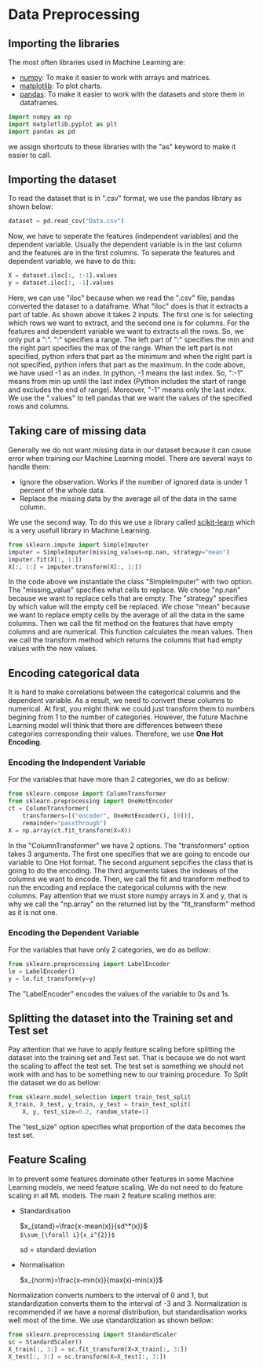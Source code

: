 # Data Preprocessing

## Importing the libraries

The most often libraries used in Machine Learning are:

* [numpy](https://numpy.org/): To make it easier to work with arrays and matrices.
* [matplotlib](https://matplotlib.org/): To plot charts.
* [pandas](https://pandas.pydata.org/): To make it easier to work with the datasets and store them in dataframes.

```python
import numpy as np
import matplotlib.pyplot as plt
import pandas as pd
```

we assign shortcuts to these libraries with the "as" keyword to make it easier to call.

## Importing the dataset

To read the dataset that is in ".csv" format, we use the pandas library as shown below:

```python
dataset = pd.read_csv("Data.csv")
```

Now, we have to seperate the features (independent variables) and the dependent variable. Usually the dependent variable is in the last column and the features are in the first columns. To seperate the features and dependent variable, we have to do this:

```python
X = dataset.iloc[:, :-1].values
y = dataset.iloc[:, -1].values
```

Here, we can use "iloc" because when we read the ".csv" file, pandas converted the dataset to a dataframe. What "iloc" does is that it extracts a part of table. As shown above it takes 2 inputs. The first one is for selecting which rows we want to extract, and the second one is for columns. For the features and dependent variable we want to extracts all the rows. So, we only put a ":". ":" specifies a range. The left part of ":" specifies the min and the right part specifies the max of the range. When the left part is not specified, python infers that part as the minimum and when the right part is not specified, python infers that part as the maximum. In the code above, we have used -1 as an index. In python, -1 means the last index. So, ":-1" means from min up until the last index (Python includes the start of range and excludes the end of range). Moreover, "-1" means only the last index. We use the ".values" to tell pandas that we want the values of the specified rows and columns.

## Taking care of missing data

Generally we do not want missing data in our dataset because it can cause error when training our Machine Learning model. There are several ways to handle them:

* Ignore the observation. Works if the number of ignored data is under 1 percent of the whole data.
* Replace the missing data by the average all of the data in the same column.

We use the second way. To do this we use a library called [scikit-learn](https://scikit-learn.org/) which is a very usefull library in Machine Learning.

```python
from sklearn.impute import SimpleImputer
imputer = SimpleImputer(missing_values=np.nan, strategy="mean")
imputer.fit(X[:, 1:])
X[:, 1:] = imputer.transform(X[:, 1:])
```

In the code above we instantiate the class "SimpleImputer" with two option. The "missing_value" specifies what cells to replace. We chose "np.nan" because we want to replace cells that are empty. The "strategy" specifies by which value will the empty cell be replaced. We chose "mean" because we want to replace empty cells by the average of all the data in the same columns. Then we call the fit method on the features that have empty columns and are numerical. This function calculates the mean values. Then we call the transform method which returns the columns that had empty values with the new values.

## Encoding categorical data

It is hard to make correlations between the categorical columns and the dependent variable. As a result, we need to convert these columns to numerical. At first, you might think we could just transform them to numbers begining from 1 to the number of categories. However, the future Machine Learning model will think that there are differences between these categories corresponding their values. Therefore, we use **One Hot Encoding**.

### Encoding the Independent Variable

For the variables that have more than 2 categories, we do as bellow:

```python
from sklearn.compose import ColumnTransformer
from sklearn.preprocessing import OneHotEncoder
ct = ColumnTransformer(
    transformers=[("encoder", OneHotEncoder(), [0])],
    remainder="passthrough")
X = np.array(ct.fit_transform(X=X))
```

In the "ColumnTransformer" we have 2 options. The "transformers" option takes 3 arguments. The first one specifies that we are going to encode our variable to One Hot format. The second argument sepcifies the class that is going to do the encoding. The third arguments takes the indexes of the columns we want to encode. Then, we call the fit and transform method to run the encoding and replace the categorical columns with the new columns. Pay attention that we must store numpy arrays in X and y, that is why we call the "np.array" on the returned list by the "fit_transform" method as it is not one.

### Encoding the Dependent Variable

For the variables that have only 2 categories, we do as bellow:

```python
from sklearn.preprocessing import LabelEncoder
le = LabelEncoder()
y = le.fit_transform(y=y)
```

The "LabelEncoder" encodes the values of the variable to 0s and 1s.

## Splitting the dataset into the Training set and Test set

Pay attention that we have to apply feature scaling before splitting the dataset into the training set and Test set. That is because we do not want the scaling to affect the test set. The test set is something we should not work with and has to be something new to our training procedure.
To Split the dataset we do as bellow:

```python
from sklearn.model_selection import train_test_split
X_train, X_test, y_train, y_test = train_test_split(
    X, y, test_size=0.2, random_state=1)
```

The "test_size" option specifies what proportion of the data becomes the test set.

## Feature Scaling

In to prevent some features dominate other features in some Machine Learning models, we need feature scaling. We do not need to do feature scaling in all ML models.
The main 2 feature scaling methos are:

* Standardisation

  $x_{stand}=\frac{x-mean(x)}{sd^*(x)}$  
  ‍‍‍‍`$\sum_{\forall i}{x_i^{2}}$`

  sd = standard deviation

* Normalisation

  $x_{norm}=\frac{x-min(x)}{max(x)-min(x)}$

Normalization converts numbers to the interval of 0 and 1, but standardization converts them to the interval of -3 and 3.
Normalization is recommended if we have a normal distribution, but standardisation works well most of the time. We use standardization as shown bellow:

```python
from sklearn.preprocessing import StandardScaler
sc = StandardScaler()
X_train[:, 3:] = sc.fit_transform(X=X_train[:, 3:])
X_test[:, 3:] = sc.transform(X=X_test[:, 3:])
```
